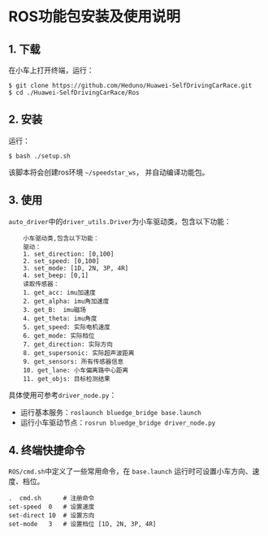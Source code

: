# ROS功能包安装及使用说明

## 1. 下载

在小车上打开终端，运行：

```
$ git clone https://github.com/Heduno/Huawei-SelfDrivingCarRace.git
$ cd ./Huawei-SelfDrivingCarRace/Ros
```

## 2. 安装

运行：

```
$ bash ./setup.sh
```

该脚本将会创建ros环境 `~/speedstar_ws`， 并自动编译功能包。

## 3. 使用

`auto_driver`中的`driver_utils.Driver`为小车驱动类，包含以下功能：

```
    小车驱动类,包含以下功能：
    驱动：
    1. set_direction: [0,100]
    2. set_speed: [0,100]
    3. set_mode: [1D, 2N, 3P, 4R]
    4. set_beep: [0,1]
    读取传感器：
    1. get_acc: imu加速度
    2. get_alpha: imu角加速度
    3. get_B:  imu磁场
    4. get_theta: imu角度
    5. get_speed: 实际电机速度
    6. get_mode: 实际档位
    7. get_direction: 实际方向
    8. get_supersonic: 实际超声波距离
    9. get_sensors: 所有传感器信息
    10. get_lane: 小车偏离路中心距离
    11. get_objs: 目标检测结果
```

具体使用可参考`driver_node.py`：

- 运行基本服务：`roslaunch bluedge_bridge base.launch`
- 运行小车驱动节点：`rosrun bluedge_bridge driver_node.py`

## 4. 终端快捷命令

`ROS/cmd.sh`中定义了一些常用命令，在 `base.launch` 运行时可设置小车方向、速度、档位。

```
.  cmd.sh      # 注册命令
set-speed  0   # 设置速度
set-direct 10  # 设置方向
set-mode   3   # 设置档位 [1D, 2N, 3P, 4R]
```
